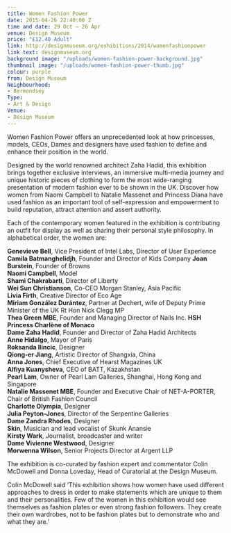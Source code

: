 ```yaml
---
title: Women Fashion Power
date: 2015-04-26 22:40:00 Z
time and date: 29 Oct – 26 Apr
venue: Design Museum
price: "£12.40 Adult"
link: http://designmuseum.org/exhibitions/2014/womenfashionpower
link text: designmuseum.org
background image: "/uploads/women-fashion-power-background.jpg"
thumbnail image: "/uploads/women-fashion-power-thumb.jpg"
colour: purple
from: Design Museum
Neighbourhood:
- Bermondsey
Type:
- Art & Design
Venue:
- Design Museum
---
```


Women Fashion Power offers an unprecedented look at how princesses, models, CEOs, Dames and designers have used fashion to define and enhance their position in the world.

Designed by the world renowned architect Zaha Hadid, this exhibition brings together exclusive interviews, an immersive multi-media journey and unique historic pieces of clothing to form the most wide-ranging presentation of modern fashion ever to be shown in the UK. Discover how women from Naomi Campbell to Natalie Massenet and Princess Diana have used fashion as an important tool of self-expression and empowerment to build reputation, attract attention and assert authority.

Each of the contemporary women featured in the exhibition is contributing an outfit for display as well as sharing their personal style philosophy. In alphabetical order, the women are:

**Genevieve Bell**, Vice President of Intel Labs, Director of User Experience<br>
**Camila Batmanghelidjh**, Founder and Director of Kids Company
**Joan Burstein**, Founder of Browns<br>
**Naomi Campbell**, Model<br>
**Shami Chakrabarti**, Director of Liberty<br>
**Wei Sun Christianson**, Co-CEO Morgan Stanley, Asia Pacific<br>
**Livia Firth**, Creative Director of Eco Age<br>
**Miriam González Durántez**, Partner at Dechert, wife of Deputy Prime Minister of the UK Rt Hon Nick Clegg MP<br>
**Thea Green MBE**, Founder and Managing Director of Nails Inc.
**HSH Princess Charlène of Monaco**<br>
**Dame Zaha Hadid**, Founder and Director of Zaha Hadid Architects<br>
**Anne Hidalgo**, Mayor of Paris<br>
**Roksanda Ilincic**, Designer<br>
**Qiong-er Jiang**, Artistic Director of Shangxia, China<br>
**Anna Jones**, Chief Executive of Hearst Magazines UK<br>
**Alfiya Kuanysheva**, CEO of BATT, Kazakhstan<br>
**Pearl Lam**, Owner of Pearl Lam Galleries, Shanghai, Hong Kong and Singapore<br>
**Natalie Massenet MBE**, Founder and Executive Chair of NET-A-PORTER, Chair of British Fashion Council<br>
**Charlotte Olympia**, Designer<br>
**Julia Peyton-Jones**, Director of the Serpentine Galleries<br>
**Dame Zandra Rhodes**, Designer<br>
**Skin**, Musician and lead vocalist of Skunk Anansie<br>
**Kirsty Wark**, Journalist, broadcaster and writer<br>
**Dame Vivienne Westwood**, Designer<br>
**Morwenna Wilson**, Senior Projects Director at Argent LLP<br>

The exhibition is co-curated by fashion expert and commentator Colin McDowell and Donna Loveday, Head of Curatorial at the Design Museum.

Colin McDowell said ‘This exhibition shows how women have used different approaches to dress in order to make statements which are unique to them and their personalities. Few of the women in this exhibition would see themselves as fashion plates or even strong fashion followers. They create their own wardrobes, not to be fashion plates but to demonstrate who and what they are.’
